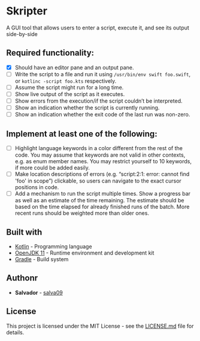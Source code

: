 # Skripter
A GUI tool that allows users to enter a script, execute it, and see its output side-by-side

## Required functionality:
- [x] Should have an editor pane and an output pane.
- [ ] Write the script to a file and run it using `/usr/bin/env swift foo.swift`, or `kotlinc -script foo.kts` respectively.
- [ ] Assume the script might run for a long time.
- [ ] Show live output of the script as it executes.
- [ ] Show errors from the execution/if the script couldn’t be interpreted.
- [ ] Show an indication whether the script is currently running.
- [ ] Show an indication whether the exit code of the last run was non-zero.

## Implement at least one of the following:
- [ ] Highlight language keywords in a color different from the rest of the code. You may assume that keywords are not valid in other contexts, e.g. as enum member names. You may restrict yourself to 10 keywords, if more could be added easily.
- [ ] Make location descriptions of errors (e.g. “script:2:1: error: cannot find 'foo' in scope”) clickable, so users can navigate to the exact cursor positions in code.
- [ ] Add a mechanism to run the script multiple times. Show a progress bar as well as an estimate of the time remaining. The estimate should be based on the time elapsed for already finished runs of the batch. More recent runs should be weighted more than older ones.

## Built with
* [Kotlin](https://kotlinlang.org/) - Programming language
* [OpenJDK 11](https://openjdk.java.net/) - Runtime environment and development kit
* [Gradle](https://gradle.org/) - Build system

## Authonr
* **Salvador** - [salva09](https://github.com/salva09)

## License
This project is licensed under the MIT License - see the [LICENSE.md](LICENSE) file for details.
